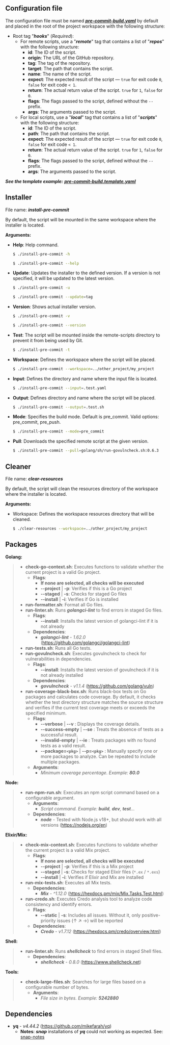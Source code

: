 ## Configuration file

The configuration file must be named [**_pre-commit-build.yaml_**](https://github.com/Rafael24595/bash-hooks/blob/main/pre-commit-build.template.yaml) by default and placed in the root of the project workspace with the following structure:

- Root tag "**_hooks_**" (_Required_):
    - For remote scripts, use a "**_remote_**" tag that contains a list of "**_repos_**" with the following structure:
        - **id**: The ID of the script.
        - **origin**: The URL of the GitHub repository.
        - **tag**: The tag of the repository.
        - **target**: The path that contains the script.
        - **name**: The name of the script.
        - **expect**: The expected result of the script — `true` for exit code `0`, `false` for exit code `< 1`.
        - **return**: The actual return value of the script. `true` for `1`, `false` for `0`.
        - **flags**: The flags passed to the script, defined without the `--` prefix.
        - **args**: The arguments passed to the script.
    - For local scripts, use a "**_local_**" tag that contains a list of "**_scripts_**" with the following structure:
        - **id**: The ID of the script.
        - **path**: The path that contains the script.
        - **expect**: The expected result of the script — `true` for exit code `0`, `false` for exit code `< 1`.
        - **return**: The actual return value of the script. `true` for `1`, `false` for `0`.
        - **flags**: The flags passed to the script, defined without the `--` prefix.
        - **args**: The arguments passed to the script.

**_See the template example:_** [**_pre-commit-build.template.yaml_**](https://github.com/Rafael24595/bash-hooks/blob/main/pre-commit-build.template.yaml)

## Installer

File name: **_install-pre-commit_**

By default, the script will be mounted in the same workspace where the installer is located.

**Arguments:**

- **Help**: Help command.

    ````bash
    $ ./install-pre-commit -h
    ````
    ````bash
    $ ./install-pre-commit --help
    ````

- **Update**: Updates the installer to the defined version. If a version is not specified, it will be updated to the latest version.

    ````bash
    $ ./install-pre-commit -u
    ````
    ````bash
    $ ./install-pre-commit --update=tag
    ````

- **Version**: Shows actual installer version.

    ````bash
    $ ./install-pre-commit -v
    ````
    ````bash
    $ ./install-pre-commit --version
    ````
- **Test**: The script will be mounted inside the remote-scripts directory to prevent it from being used by Git.

    ````bash
    $ ./install-pre-commit -t
    ````
- **Workspace**: Defines the workspace where the script will be placed.

    ````bash
    $ ./install-pre-commit --workspace=../other_project/my_project
    ````
- **Input**: Defines the directory and name where the input file is located.

    ````bash
    $ ./install-pre-commit --input=.test.yaml
    ````

- **Output**: Defines directory and name where the script will be placed.

    ````bash
    $ ./install-pre-commit --output=.test.sh
    ````

- **Mode**: Specifies the build mode. Default is pre_commit. Valid options: pre_commit, pre_push.

    ````bash
    $ ./install-pre-commit --mode=pre_commit
    ````

- **Pull**: Downloads the specified remote script at the given version.

    ````bash
    $ ./install-pre-commit --pull=golang/sh/run-govulncheck.sh:0.6.3
    ````

## Cleaner

File name: **_clear-resources_**

By default, the script will clean the resources directory of the workspace where the installer is located.

**Arguments:**

- Workspace: Defines the workspace resources directory that will be cleaned.

    ````bash
    $ ./clear-resources --workspace=../other_project/my_project
    ````

## Packages

**Golang:**
>    - **check-go-context.sh**: Executes functions to validate whether the current project is a valid Go project.
>       - **Flags**: 
>           - **If none are selected, all checks will be executed**
>           - **--project** | **-p**: Verifies if this is a Go project
>           - **--staged** | **-s**: Checks for staged Go files
>           - **--install** | **-i**: Verifies if Go is installed
>    - **run-formatter.sh**: Format all Go files.
>    - **run-linter.sh**: Runs **_golangci-lint_**  to find errors in staged Go files.
>       - **Flags**: 
>           - **--install**: Installs the latest version of golangci-lint if it is not already 
>       - **Dependencies**: 
>           - **_golangci-lint_** -  _1.62.0_ (https://github.com/golangci/golangci-lint)
>    - **run-tests.sh**: Runs all Go tests.
>    - **run-govulncheck.sh**: Executes govulncheck to check for vulnerabilities in dependencies.
>       - **Flags**: 
>           - **--install**: Installs the latest version of govulncheck if it is not already installed
>       - **Dependencies**: 
>           - **_govulncheck_** -  _v1.1.4_ (https://github.com/golang/vuln)
>    - **run-coverage-black-box.sh**: Runs black-box tests on Go packages and calculates code coverage. By default, it checks whether the test directory structure matches the source structure and verifies if the current test coverage meets or exceeds the specified minimum.
>       - **Flags**: 
>           - **--verbose** | **--v** : Displays the coverage details.
>           - **--success-empty** | **--se** : Treats the absence of tests as a successful result.
>           - **--invalid-empty** | **--ie** : Treats packages with no found tests as a valid result.
>           - **--package=`<pkg>`** | **--p=`<pkg>`** : Manually specify one or more packages to analyze. Can be repeated to include multiple packages.
>       - **Arguments**: 
>           - _Minimum coverage percentage. Example: **80.0**_ 

**Node:**
>    - **run-npm-run.sh**: Executes an npm script command based on a configurable argument.
>       - **Arguments**: 
>           - _Script command. Example: **build**, **dev**, **test**..._
>       - **Dependencies**: 
>           - **_node_** - Tested with Node.js v18+, but should work with all versions (https://nodejs.org/en)

**Elixir/Mix:**
>    - **check-mix-context.sh**: Executes functions to validate whether the current project is a valid Mix project.
>       - **Flags**: 
>           - **If none are selected, all checks will be executed**
>           - **--project** | **-p**: Verifies if this is a Mix project
>           - **--staged** | **-s**: Checks for staged Elixir files (`*.ex` / `*.exs`)
>           - **--install** | **-i**: Verifies if Elixir and Mix are installed
>    - **run-mix-tests.sh**: Executes all Mix tests.
>       - **Dependencies**: 
>           - **_Mix_** - _^1.12.0_ (https://hexdocs.pm/mix/Mix.Tasks.Test.html)
>    - **run-credo.sh**: Executes Credo analysis tool to analyze code consistency and identify errors.
>       - **Flags**: 
>           - **--static** | **-s**: Includes all issues. Without it, only positive-priority issues (↑ ↗ →) will be reported
>       - **Dependencies**: 
>           - **_Credo_** - _v1.7.12_ (https://hexdocs.pm/credo/overview.html)

**Shell:**
>    - **run-linter.sh**: Runs **_shellcheck_**  to find errors in staged Shell files.
>       - **Dependencies**: 
>           - **_shellcheck_** -  _0.8.0_ (https://www.shellcheck.net)

**Tools:**
>    - **check-large-files.sh**: Searches for large files based on a configurable number of bytes.
>       - **Arguments**: 
>           - _File size in bytes. Example: **5242880**_ 

## Dependencies

- **yq** -  _v4.44.2_ (https://github.com/mikefarah/yq)
    - **Notes**: **_snap_** installations of **_yq_** could not working as expected. See: [snap-notes](https://github.com/mikefarah/yq/#snap-notes)
